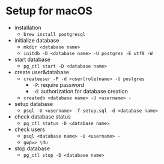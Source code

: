 # Setup for macOS

- installation
  - `brew install postgresql`
- initialize database
  - `mkdir <database name>`
  - `initdb -D <database name> -U postgres -E utf8 -W`
- start database
  - `pg_ctl start -D <database name>`
- create user&database	
  - `createuser -P -d <user(role)name> -U postgres`
	- `-P`: require password
	- `-d`: authorization for database creation
  - `createdb <database name> -U <username> -`
- setup database
  - `psql -U <username> -f setup.sql -d <database name>`
- check database status
  - `pg_ctl status -D <database name>`
- check users
  - `psql <database name> -U <username> -`
  - `gwp=> \du`
- stop database
  - `pg_ctl stop -D <database name>`
  
